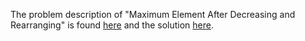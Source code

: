 The problem description of "Maximum Element After Decreasing and Rearranging" is found [here](https://leetcode.com/problems/maximum-element-after-decreasing-and-rearranging/) and the solution [here](https://github.com/aurimas13/Solutions-To-Problems/blob/main/LeetCode/Java%20Solutions/Maximum%20Element%20After%20Decreasing%20and%20Rearranging/maximum.java).